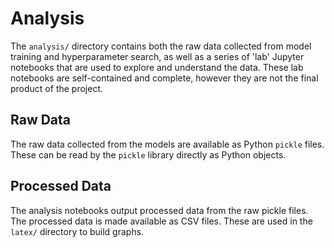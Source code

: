 # Analysis

The `analysis/` directory contains both the raw data collected from model training and hyperparameter search, as well as a series of 'lab' Jupyter notebooks that are used to explore and understand the data. These lab notebooks are self-contained and complete, however they are not the final product of the project.

## Raw Data

The raw data collected from the models are available as Python `pickle` files. These can be read by the `pickle` library directly as Python objects.

## Processed Data

The analysis notebooks output processed data from the raw pickle files. The processed data is made available as CSV files. These are used in the `latex/` directory to build graphs.